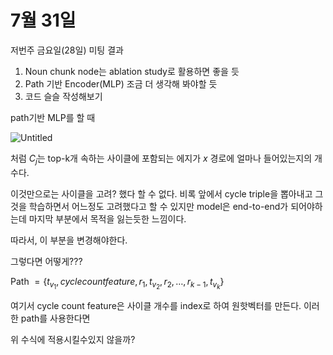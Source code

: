 # 7월 31일

저번주 금요일(28일) 미팅 결과

1. Noun chunk node는 ablation study로 활용하면 좋을 듯
2. Path 기반 Encoder(MLP) 조금 더 생각해 봐야할 듯
3. 코드 슬슬 작성해보기

path기반 MLP를 할 때 

![Untitled](7%E1%84%8B%E1%85%AF%E1%86%AF%2031%E1%84%8B%E1%85%B5%E1%86%AF%20a365442377c047c0a0b7dbacf11161b2/Untitled.png)

처럼 $C_j$는 top-k개 속하는 사이클에 포함되는 에지가 $x$ 경로에 얼마나 들어있는지의 개수다.

이것만으로는 사이클을 고려? 했다 할 수 없다. 비록 앞에서 cycle triple을 뽑아내고 그것을 학습하면서 어느정도 고려했다고 할 수 있지만 model은 end-to-end가 되어야하는데 마지막 부분에서 목적을 잃는듯한 느낌이다.

따라서, 이 부분을 변경해야한다.

그렇다면 어떻게???

Path $= \{t_{v_1}, cycle count feature, r_1, t_{v_2},r_2, …, r_{k-1},t_{v_k}\}$

여기서 cycle count feature은 사이클 개수를 index로 하여 원핫벡터를 만든다. 이러한 path를 사용한다면 

위 수식에 적용시킬수있지 않을까?